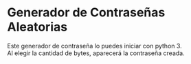 # Generador de Contraseñas Aleatorias  
  
Este generador de contraseña lo puedes iniciar con python 3.  
Al elegir la cantidad de bytes, aparecerá la contraseña creada.
